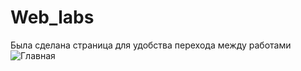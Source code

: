 # Web_labs
Была сделана страница для удобства перехода между работами 
![Главная](https://github.com/valka465/Web_labs/raw/master/screen/img0.jpg)
